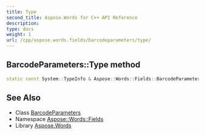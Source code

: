 ```yaml
---
title: Type
second_title: Aspose.Words for C++ API Reference
description: 
type: docs
weight: 1
url: /cpp/aspose.words.fields/barcodeparameters/type/
---
```

## BarcodeParameters::Type method




```cpp
static const System::TypeInfo & Aspose::Words::Fields::BarcodeParameters::Type()
```

## See Also

* Class [BarcodeParameters](../)
* Namespace [Aspose::Words::Fields](../../)
* Library [Aspose.Words](../../../)
